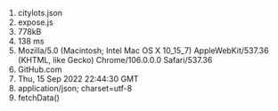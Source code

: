 1. citylots.json
2. expose.js 
3. 778kB
4. 138 ms   
5. Mozilla/5.0 (Macintosh; Intel Mac OS X 10_15_7) AppleWebKit/537.36 (KHTML, like Gecko) Chrome/106.0.0.0 Safari/537.36
6. GitHub.com  
7. Thu, 15 Sep 2022 22:44:30 GMT  
8. application/json; charset=utf-8  
9. fetchData() 